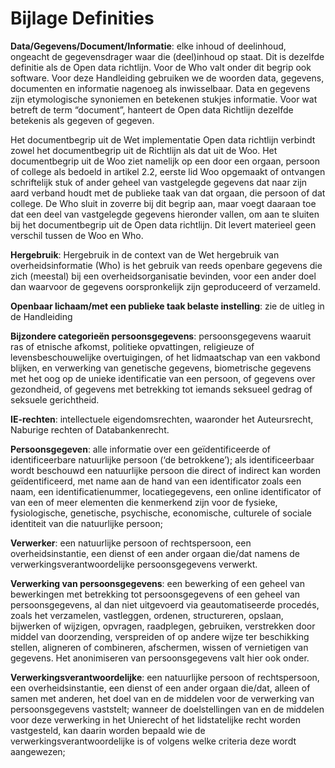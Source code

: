 # Bijlage Definities

**Data/Gegevens/Document/Informatie**: 
elke inhoud of deelinhoud, ongeacht de gegevensdrager waar die (deel)inhoud op staat. Dit is dezelfde definitie als de Open data richtlijn. Voor de Who valt onder dit begrip ook software. Voor deze Handleiding gebruiken we de woorden data, gegevens, documenten en informatie nagenoeg als inwisselbaar. Data en gegevens zijn etymologische synoniemen en betekenen stukjes informatie. Voor wat betreft de term “document”, hanteert de Open data Richtlijn dezelfde betekenis als gegeven of gegeven. 

Het documentbegrip uit de Wet implementatie Open data richtlijn verbindt zowel het documentbegrip uit de Richtlijn als dat uit de Woo. Het documentbegrip uit de Woo ziet namelijk op een door een orgaan, persoon of college als bedoeld in artikel 2.2, eerste lid Woo opgemaakt of ontvangen schriftelijk stuk of ander geheel van vastgelegde gegevens dat naar zijn aard verband houdt met de publieke taak van dat orgaan, die persoon of dat college. De Who sluit in zoverre bij dit begrip aan, maar voegt daaraan toe dat een deel van vastgelegde gegevens hieronder vallen, om aan te sluiten bij het documentbegrip uit de Open data richtlijn. Dit levert materieel geen verschil tussen de Woo en Who.

**Hergebruik**:
Hergebruik in de context van de Wet hergebruik van overheidsinformatie (Who) is het gebruik van reeds openbare gegevens die zich (meestal) bij een overheidsorganisatie bevinden, voor een ander doel dan waarvoor de gegevens oorspronkelijk zijn geproduceerd of verzameld.

**Openbaar lichaam/met een publieke taak belaste instelling**: 
zie de uitleg in de Handleiding 

**Bijzondere categorieën persoonsgegevens**: 
persoonsgegevens waaruit ras of etnische afkomst, politieke opvattingen, religieuze of levensbeschouwelijke overtuigingen, of het lidmaatschap van een vakbond blijken, en verwerking van genetische gegevens, biometrische gegevens met het oog op de unieke identificatie van een persoon, of gegevens over gezondheid, of gegevens met betrekking tot iemands seksueel gedrag of seksuele gerichtheid. 

**IE-rechten**: 
intellectuele eigendomsrechten, waaronder het Auteursrecht, Naburige rechten of Databankenrecht.

**Persoonsgegeven**:
alle informatie over een geïdentificeerde of identificeerbare natuurlijke persoon (‘de betrokkene’); als identificeerbaar wordt beschouwd een natuurlijke persoon die direct of indirect kan worden geïdentificeerd, met name aan de hand van een identificator zoals een naam, een identificatienummer, locatiegegevens, een online identificator of van een of meer elementen die kenmerkend zijn voor de fysieke, fysiologische, genetische, psychische, economische, culturele of sociale identiteit van die natuurlijke persoon;

**Verwerker**:
een natuurlijke persoon of rechtspersoon, een overheidsinstantie, een dienst of een ander orgaan die/dat namens de verwerkingsverantwoordelijke persoonsgegevens verwerkt.

**Verwerking van persoonsgegevens**:
een bewerking of een geheel van bewerkingen met betrekking tot persoonsgegevens of een geheel van persoonsgegevens, al dan niet uitgevoerd via geautomatiseerde procedés, zoals het verzamelen, vastleggen, ordenen, structureren, opslaan, bijwerken of wijzigen, opvragen, raadplegen, gebruiken, verstrekken door middel van doorzending, verspreiden of op andere wijze ter beschikking stellen, aligneren of combineren, afschermen, wissen of vernietigen van gegevens. Het anonimiseren van persoonsgegevens valt hier ook onder.

**Verwerkingsverantwoordelijke**:
een natuurlijke persoon of rechtspersoon, een overheidsinstantie, een dienst of een ander orgaan die/dat, alleen of samen met anderen, het doel van en de middelen voor de verwerking van persoonsgegevens vaststelt; wanneer de doelstellingen van en de middelen voor deze verwerking in het Unierecht of het lidstatelijke recht worden vastgesteld, kan daarin worden bepaald wie de verwerkingsverantwoordelijke is of volgens welke criteria deze wordt aangewezen;
